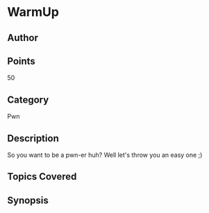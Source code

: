 # WarmUp
## Author

## Points
50
## Category
Pwn
## Description
So you want to be a pwn-er huh? Well let's throw you an easy one ;)
## Topics Covered

## Synopsis

